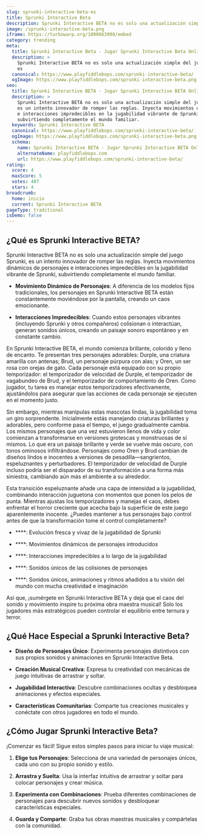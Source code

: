 ```yaml
---
slug: sprunki-interactive-beta-es
title: Sprunki Interactive Beta
description: Sprunki Interactive BETA no es solo una actualización simple del juego Sprunki, es
image: /sprunki-interactive-beta.png
iframe: https://turbowarp.org/1090663998/embed
category: trending
meta:
  title: Sprunki Interactive Beta - Jugar Sprunki Interactive Beta Online
  description: >
    Sprunki Interactive BETA no es solo una actualización simple del juego Sprunki,
    es
  canonical: https://www.playfiddlebops.com/sprunki-interactive-beta/
  ogImage: https://www.playfiddlebops.com/sprunki-interactive-beta.png
seo:
  title: Sprunki Interactive BETA - Jugar Sprunki Interactive BETA Online
  description: >
    Sprunki Interactive BETA no es solo una actualización simple del juego Sprunki,
    es un intento innovador de romper las reglas. Inyecta movimientos dinámicos de personajes
    e interacciones impredecibles en la jugabilidad vibrante de Sprunki,
    subvirtiendo completamente el mundo familiar.
  keywords: Sprunki Interactive BETA
  canonical: https://www.playfiddlebops.com/sprunki-interactive-beta/
  ogImage: https://www.playfiddlebops.com/sprunki-interactive-beta.png
  schema:
    name: Sprunki Interactive BETA - Jugar Sprunki Interactive BETA Online
    alternateName: playfiddlebops.com
    url: https://www.playfiddlebops.com/sprunki-interactive-beta/
rating:
  score: 4
  maxScore: 5
  votes: 407
  stars: 4
breadcrumb:
  home: inicio
  current: Sprunki Interactive BETA
pageType: traditional
isDemo: false
---
```


## ¿Qué es Sprunki Interactive BETA?

Sprunki Interactive BETA no es solo una actualización simple del juego Sprunki, es un intento innovador de romper las reglas. Inyecta movimientos dinámicos de personajes e interacciones impredecibles en la jugabilidad vibrante de Sprunki, subvirtiendo completamente el mundo familiar.

- **Movimiento Dinámico de Personajes**: A diferencia de los modelos fijos tradicionales, los personajes en Sprunki Interactive BETA están constantemente moviéndose por la pantalla, creando un caos emocionante.

- **Interacciones Impredecibles**: Cuando estos personajes vibrantes (incluyendo Sprunki y otros compañeros) colisionan o interactúan, generan sonidos únicos, creando un paisaje sonoro espontáneo y en constante cambio.

En Sprunki Interactive BETA, el mundo comienza brillante, colorido y lleno de encanto. Te presentan tres personajes adorables: Durple, una criatura amarilla con antenas; Brud, un personaje púrpura con alas; y Oren, un ser rosa con orejas de gato. Cada personaje está equipado con su propio temporizador: el temporizador de velocidad de Durple, el temporizador de vagabundeo de Brud, y el temporizador de comportamiento de Oren. Como jugador, tu tarea es manejar estos temporizadores efectivamente, ajustándolos para asegurar que las acciones de cada personaje se ejecuten en el momento justo.

Sin embargo, mientras manipulas estas mascotas lindas, la jugabilidad toma un giro sorprendente. Inicialmente estás manejando criaturas brillantes y adorables, pero conforme pasa el tiempo, el juego gradualmente cambia. Los mismos personajes que una vez estuvieron llenos de vida y color comienzan a transformarse en versiones grotescas y monstruosas de sí mismos. Lo que era un paisaje brillante y verde se vuelve más oscuro, con tonos ominosos infiltrándose. Personajes como Oren y Brud cambian de diseños lindos e inocentes a versiones de pesadilla—sangrientos, espeluznantes y perturbadores. El temporizador de velocidad de Durple incluso podría ser el disparador de su transformación a una forma más siniestra, cambiando aún más el ambiente a su alrededor.

Esta transición espeluznante añade una capa de intensidad a la jugabilidad, combinando interacción juguetona con momentos que ponen los pelos de punta. Mientras ajustas los temporizadores y manejas el caos, debes enfrentar el horror creciente que acecha bajo la superficie de este juego aparentemente inocente. ¿Puedes mantener a tus personajes bajo control antes de que la transformación tome el control completamente?

- ****: Evolución fresca y vivaz de la jugabilidad de Sprunki

- ****: Movimientos dinámicos de personajes introducidos

- ****: Interacciones impredecibles a lo largo de la jugabilidad

- ****: Sonidos únicos de las colisiones de personajes

- ****: Sonidos únicos, animaciones y ritmos añadidos a tu visión del mundo con mucha creatividad e imaginación

Así que, ¡sumérgete en Sprunki Interactive BETA y deja que el caos del sonido y movimiento inspire tu próxima obra maestra musical! Solo los jugadores más estratégicos pueden controlar el equilibrio entre ternura y terror.

## ¿Qué Hace Especial a Sprunki Interactive Beta?

- **Diseño de Personajes Único**: Experimenta personajes distintivos con sus propios sonidos y animaciones en Sprunki Interactive Beta.

- **Creación Musical Creativa**: Expresa tu creatividad con mecánicas de juego intuitivas de arrastrar y soltar.

- **Jugabilidad Interactiva**: Descubre combinaciones ocultas y desbloquea animaciones y efectos especiales.

- **Características Comunitarias**: Comparte tus creaciones musicales y conéctate con otros jugadores en todo el mundo.

## ¿Cómo Jugar Sprunki Interactive Beta?

¡Comenzar es fácil! Sigue estos simples pasos para iniciar tu viaje musical:

1. **Elige tus Personajes**: Selecciona de una variedad de personajes únicos, cada uno con su propio sonido y estilo.

1. **Arrastra y Suelta**: Usa la interfaz intuitiva de arrastrar y soltar para colocar personajes y crear música.

1. **Experimenta con Combinaciones**: Prueba diferentes combinaciones de personajes para descubrir nuevos sonidos y desbloquear características especiales.

1. **Guarda y Comparte**: Graba tus obras maestras musicales y compártelas con la comunidad.